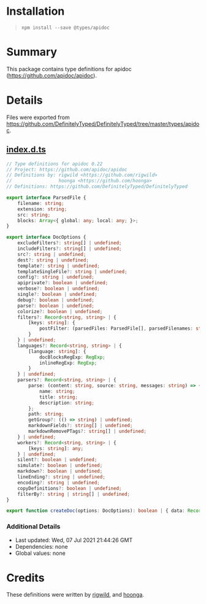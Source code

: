 # Installation
> `npm install --save @types/apidoc`

# Summary
This package contains type definitions for apidoc (https://github.com/apidoc/apidoc).

# Details
Files were exported from https://github.com/DefinitelyTyped/DefinitelyTyped/tree/master/types/apidoc.
## [index.d.ts](https://github.com/DefinitelyTyped/DefinitelyTyped/tree/master/types/apidoc/index.d.ts)
````ts
// Type definitions for apidoc 0.22
// Project: https://github.com/apidoc/apidoc
// Definitions by: rigwild <https://github.com/rigwild>
//                 hoonga <https://github.com/hoonga>
// Definitions: https://github.com/DefinitelyTyped/DefinitelyTyped

export interface ParsedFile {
    filename: string;
    extension: string;
    src: string;
    blocks: Array<{ global: any; local: any; }>;
}

export interface DocOptions {
    excludeFilters?: string[] | undefined;
    includeFilters?: string[] | undefined;
    src?: string | undefined;
    dest?: string | undefined;
    template?: string | undefined;
    templateSingleFile?: string | undefined;
    config?: string | undefined;
    apiprivate?: boolean | undefined;
    verbose?: boolean | undefined;
    single?: boolean | undefined;
    debug?: boolean | undefined;
    parse?: boolean | undefined;
    colorize?: boolean | undefined;
    filters?: Record<string, string> | {
        [keys: string]: {
            postFilter: (parsedFiles: ParsedFile[], parsedFilenames: string[]) => void
        }
    } | undefined;
    languages?: Record<string, string> | {
        [language: string]: {
            docBlocksRegExp: RegExp;
            inlineRegExp: RegExp;
        }
    } | undefined;
    parsers?: Record<string, string> | {
        parse: (content: string, source: string, messages: string) => {
            name: string;
            title: string;
            description: string;
        };
        path: string;
        getGroup?: (() => string) | undefined;
        markdownFields?: string[] | undefined;
        markdownRemovePTags?: string[] | undefined;
    } | undefined;
    workers?: Record<string, string> | {
        [keys: string]: any;
    } | undefined;
    silent?: boolean | undefined;
    simulate?: boolean | undefined;
    markdown?: boolean | undefined;
    lineEnding?: string | undefined;
    encoding?: string | undefined;
    copyDefinitions?: boolean | undefined;
    filterBy?: string | string[] | undefined;
}

export function createDoc(options: DocOptions): boolean | { data: Record<string, any>; project: Record<string, any> };

````

### Additional Details
 * Last updated: Wed, 07 Jul 2021 21:44:26 GMT
 * Dependencies: none
 * Global values: none

# Credits
These definitions were written by [rigwild](https://github.com/rigwild), and [hoonga](https://github.com/hoonga).
